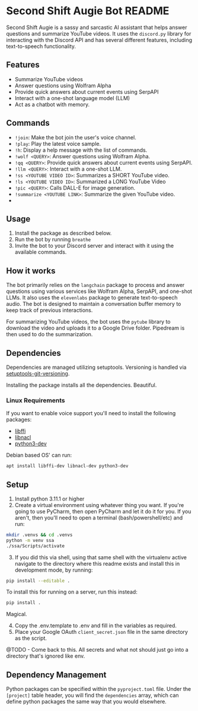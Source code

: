 # Second Shift Augie Bot README

Second Shift Augie is a sassy and sarcastic AI assistant that helps answer questions and summarize YouTube videos. It 
uses the `discord.py` library for interacting with the Discord API and has several different features, including 
text-to-speech functionality.

## Features

- Summarize YouTube videos
- Answer questions using Wolfram Alpha
- Provide quick answers about current events using SerpAPI
- Interact with a one-shot language model (LLM)
- Act as a chatbot with memory.  

## Commands

- `!join`: Make the bot join the user's voice channel.
- `!play`: Play the latest voice sample.
- `!h`: Display a help message with the list of commands.
- `!wolf <QUERY>`: Answer questions using Wolfram Alpha.
- `!qq <QUERY>`: Provide quick answers about current events using SerpAPI.
- `!llm <QUERY>`: Interact with a one-shot LLM.
- `!ss <YOUTUBE VIDEO ID>`: Summarizes a SHORT YouTube video.
- `!ls <YOUTUBE VIDEO ID>`: Summarized a LONG YouTube Video
- `!pic <QUERY>`: Calls DALL-E for image generation.
- `!summarize <YOUTUBE LINK>`: Summarize the given YouTube video.
- 
## Usage

1. Install the package as described below.
2. Run the bot by running `breathe`
3. Invite the bot to your Discord server and interact with it using the available commands.

## How it works

The bot primarily relies on the `langchain` package to process and answer questions using various services like Wolfram Alpha, SerpAPI, and one-shot LLMs. It also uses the `elevenlabs` package to generate text-to-speech audio. The bot is designed to maintain a conversation buffer memory to keep track of previous interactions.

For summarizing YouTube videos, the bot uses the `pytube` library to download the video and uploads it to a Google Drive folder. Pipedream is then used to do the summarization. 

## Dependencies
Dependencies are managed utilizing setuptools. Versioning is handled via 
[setuptools-git-versioning](https://setuptools-git-versioning.readthedocs.io/en/stable/install.html).

Installing the package installs all the dependencies. Beautiful.

### Linux Requirements
If you want to enable voice support you'll need to install the following packages:

- [libffi](https://github.com/libffi/libffi)
- [libnacl](https://github.com/saltstack/libnacl)
- [python3-dev](https://packages.debian.org/python3-dev)

Debian based OS' can run:
```bash
apt install libffi-dev libnacl-dev python3-dev
```

## Setup
1. Install python 3.11.1 or higher
2. Create a virtual environment using whatever thing you want. If you're going 
   to use PyCharm, then open PyCharm and let it do it for you. If you aren't, 
   then you'll need to open a terminal (bash/powershell/etc) and run:

```bash
mkdir .venvs && cd .venvs
python -m venv ssa
./ssa/Scripts/activate
```
3. If you did this via shell, using that same shell with the virtualenv active 
   navigate to the directory where this readme exists and install this in 
   development mode, by running:

```bash
pip install --editable .
```
To install this for running on a server, run this instead:

```bash
pip install .
```

Magical.

4. Copy the .env.template to .env and fill in the variables as required.
5. Place your Google OAuth `client_secret.json` file in the same directory as the script.

@TODO - Come back to this. All secrets and what not should just go into a directory that's ignored like env. 

## Dependency Management
Python packages can be specified within the `pyproject.toml` file. Under the 
`[project]` table header, you will find the `dependencies` array, which can 
define python packages the same way that you would elsewhere.